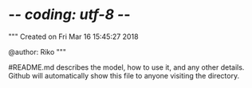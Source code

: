 # -*- coding: utf-8 -*-
"""
Created on Fri Mar 16 15:45:27 2018

@author: Riko
"""

#README.md describes the model, how to use it, and any other details. Github will automatically show this file to anyone visiting the directory.